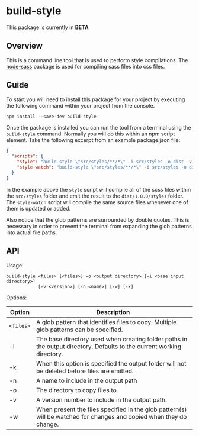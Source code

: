 # build-style

This package is currently in **BETA**

## Overview
This is a command line tool that is used to perform style compilations.
The [node-sass](https://www.npmjs.com/package/node-sass) package is used for compiling sass files into css files.

## Guide

To start you will need to install this package for your project by executing the following command within your project from the console.

```
npm install --save-dev build-style
``` 
Once the package is installed you can run the tool from a terminal using the `build-style` command.  Normally you will
do this within an npm script element.  Take the following excerpt from an example package.json file:

```JSON
{
  "scripts": {
    "style": "build-style \"src/styles/**/*\" -i src/styles -o dist -v 1.0.0 -n styles",
    "style-watch": "build-style \"src/styles/**/*\" -i src/styles -o dist -v 1.0.0 -n styles -w",
  }
}
```

In the example above the `style` script will compile all of the scss files within the `src/styles` folder and emit the result to
the `dist/1.0.0/styles` folder.
The `style-watch` script will compile the same source files whenever one of them is updated or added.

Also notice that the glob patterns are surrounded by double quotes.  This is necessary in order to prevent the terminal from expanding
the glob patterns into actual file paths.

## API

Usage:
```
build-style <files> [<files>] -o <output directory> [-i <base input directory>]
            [-v <version>] [-n <name>] [-w] [-k]
```
Options:

| Option | Description |
| ---    | ---         |
| `<files>` | A glob pattern that identifies files to copy.  Multiple glob patterns can be specified. |
| -i     | The base directory used when creating folder paths in the output directory.  Defaults to the current working directory. |
| -k     | When this option is specified the output folder will not be deleted before files are emitted. |
| -n     | A name to include in the output path |
| -o     | The directory to copy files to. |
| -v     | A version number to include in the output path. |
| -w     | When present the files specified in the glob pattern(s) will be watched for changes and copied when they do change. | 